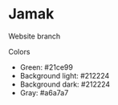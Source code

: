 # Jamak

Website branch

Colors
- Green: #21ce99
- Background light: #212224
- Background dark: #212224
- Gray: #a6a7a7
